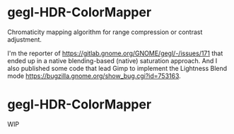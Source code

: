 # gegl-HDR-ColorMapper
Chromaticity mapping algorithm for range compression or contrast adjustment.

I'm the reporter of https://gitlab.gnome.org/GNOME/gegl/-/issues/171 that ended up in a native blending-based (native) saturation approach.
And I also published some code that lead Gimp to implement the Lightness Blend mode https://bugzilla.gnome.org/show_bug.cgi?id=753163.

# gegl-HDR-ColorMapper
WIP
